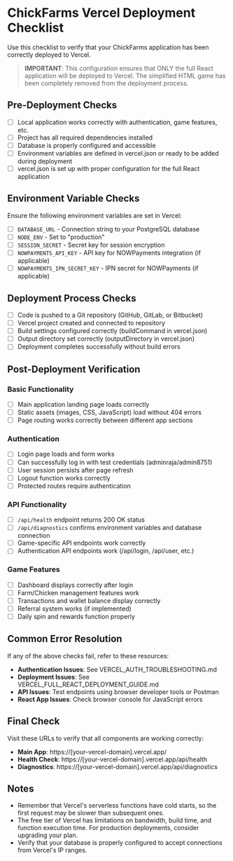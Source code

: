 # ChickFarms Vercel Deployment Checklist

Use this checklist to verify that your ChickFarms application has been correctly deployed to Vercel.

> **IMPORTANT**: This configuration ensures that ONLY the full React application will be deployed to Vercel. The simplified HTML game has been completely removed from the deployment process.

## Pre-Deployment Checks

- [ ] Local application works correctly with authentication, game features, etc.
- [ ] Project has all required dependencies installed
- [ ] Database is properly configured and accessible
- [ ] Environment variables are defined in vercel.json or ready to be added during deployment
- [ ] vercel.json is set up with proper configuration for the full React application

## Environment Variable Checks

Ensure the following environment variables are set in Vercel:

- [ ] `DATABASE_URL` - Connection string to your PostgreSQL database
- [ ] `NODE_ENV` - Set to "production"
- [ ] `SESSION_SECRET` - Secret key for session encryption  
- [ ] `NOWPAYMENTS_API_KEY` - API key for NOWPayments integration (if applicable)
- [ ] `NOWPAYMENTS_IPN_SECRET_KEY` - IPN secret for NOWPayments (if applicable)

## Deployment Process Checks

- [ ] Code is pushed to a Git repository (GitHub, GitLab, or Bitbucket)
- [ ] Vercel project created and connected to repository
- [ ] Build settings configured correctly (buildCommand in vercel.json)
- [ ] Output directory set correctly (outputDirectory in vercel.json)
- [ ] Deployment completes successfully without build errors

## Post-Deployment Verification

### Basic Functionality

- [ ] Main application landing page loads correctly
- [ ] Static assets (images, CSS, JavaScript) load without 404 errors
- [ ] Page routing works correctly between different app sections

### Authentication

- [ ] Login page loads and form works
- [ ] Can successfully log in with test credentials (adminraja/admin8751)
- [ ] User session persists after page refresh
- [ ] Logout function works correctly
- [ ] Protected routes require authentication

### API Functionality

- [ ] `/api/health` endpoint returns 200 OK status
- [ ] `/api/diagnostics` confirms environment variables and database connection
- [ ] Game-specific API endpoints work correctly
- [ ] Authentication API endpoints work (/api/login, /api/user, etc.)

### Game Features

- [ ] Dashboard displays correctly after login
- [ ] Farm/Chicken management features work
- [ ] Transactions and wallet balance display correctly
- [ ] Referral system works (if implemented)
- [ ] Daily spin and rewards function properly

## Common Error Resolution

If any of the above checks fail, refer to these resources:

- **Authentication Issues**: See VERCEL_AUTH_TROUBLESHOOTING.md
- **Deployment Issues**: See VERCEL_FULL_REACT_DEPLOYMENT_GUIDE.md
- **API Issues**: Test endpoints using browser developer tools or Postman
- **React App Issues**: Check browser console for JavaScript errors

## Final Check

Visit these URLs to verify that all components are working correctly:

- **Main App**: https://[your-vercel-domain].vercel.app/
- **Health Check**: https://[your-vercel-domain].vercel.app/api/health
- **Diagnostics**: https://[your-vercel-domain].vercel.app/api/diagnostics

## Notes

- Remember that Vercel's serverless functions have cold starts, so the first request may be slower than subsequent ones.
- The free tier of Vercel has limitations on bandwidth, build time, and function execution time. For production deployments, consider upgrading your plan.
- Verify that your database is properly configured to accept connections from Vercel's IP ranges.